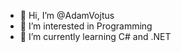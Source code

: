 - 👋 Hi, I’m @AdamVojtus
- 👀 I’m interested in Programming
- 🌱 I’m currently learning C# and .NET


<!---
AdamVojtus/AdamVojtus is a ✨ special ✨ repository because its `README.md` (this file) appears on your GitHub profile.
You can click the Preview link to take a look at your changes.
--->
